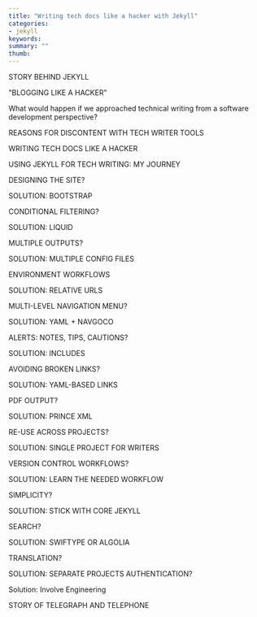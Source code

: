 ```yaml
---
title: "Writing tech docs like a hacker with Jekyll"
categories:
- jekyll
keywords: 
summary: ""
thumb: 
---
```


STORY BEHIND JEKYLL

"BLOGGING LIKE A HACKER"

What would happen if we approached technical writing from a software development perspective?

REASONS FOR DISCONTENT WITH TECH WRITER TOOLS

WRITING TECH DOCS LIKE A HACKER

USING JEKYLL FOR TECH WRITING: MY JOURNEY

DESIGNING THE SITE?

SOLUTION: BOOTSTRAP

CONDITIONAL FILTERING?

SOLUTION: LIQUID

MULTIPLE OUTPUTS?

SOLUTION: MULTIPLE CONFIG FILES

ENVIRONMENT WORKFLOWS

SOLUTION: RELATIVE URLS

MULTI-LEVEL NAVIGATION MENU?

SOLUTION: YAML + NAVGOCO

ALERTS: NOTES, TIPS, CAUTIONS?

SOLUTION: INCLUDES
 
 AVOIDING BROKEN LINKS?
 
 SOLUTION: YAML-BASED LINKS
 
 PDF OUTPUT?
 
 SOLUTION: PRINCE XML
 
 RE-USE ACROSS PROJECTS?
 
 SOLUTION: SINGLE PROJECT FOR WRITERS
 
 VERSION CONTROL WORKFLOWS?
 
 SOLUTION: LEARN THE NEEDED WORKFLOW
 
 SIMPLICITY?
 
 SOLUTION: STICK WITH CORE JEKYLL
 
 SEARCH?
 
 SOLUTION: SWIFTYPE OR ALGOLIA
 
 TRANSLATION?
 
 SOLUTION: SEPARATE PROJECTS
 AUTHENTICATION?
 
 Solution: Involve Engineering
 
 STORY OF TELEGRAPH AND TELEPHONE